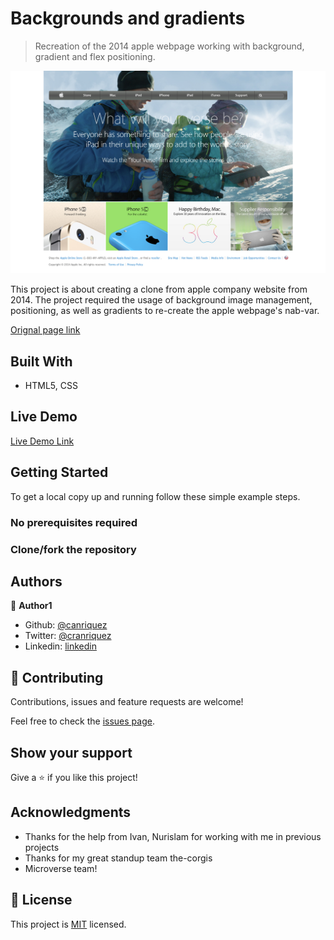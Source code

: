 # Backgrounds and gradients

> Recreation of the 2014 apple webpage working with background, gradient and flex positioning.

![screenshot](./app_screenshot.png)

This project is about creating a clone from apple company website from 2014. The project required the usage of background image management, positioning, as well as gradients to re-create the apple webpage's nab-var.

[Orignal page link](http://archive.md/UW4oR)

## Built With

- HTML5, CSS

## Live Demo

[Live Demo Link](https://livedemo.com)

## Getting Started

To get a local copy up and running follow these simple example steps.

### No prerequisites required

### Clone/fork the repository

## Authors

👤 **Author1**

- Github: [@canriquez](https://github.com/canriquez)
- Twitter: [@cranriquez](https://twitter.com/cranriquez)
- Linkedin: [linkedin](https://www.linkedin.com/in/carlosanriquez/)

## 🤝 Contributing

Contributions, issues and feature requests are welcome!

Feel free to check the [issues page](issues/).

## Show your support

Give a ⭐️ if you like this project!

## Acknowledgments

- Thanks for the help from Ivan, Nurislam for working with me in previous projects
- Thanks for my great standup team the-corgis
- Microverse team!

## 📝 License

This project is [MIT](lic.url) licensed.
